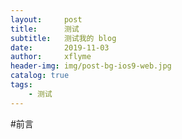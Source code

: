 ```yaml
---
layout:     post
title:      测试
subtitle:   测试我的 blog
date:       2019-11-03
author:     xflyme
header-img: img/post-bg-ios9-web.jpg
catalog: true
tags:
    - 测试
---
```


#前言